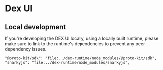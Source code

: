 # Dex UI

## Local development

If you're developing the DEX UI locally, using a locally built runtime, please make
sure to link to the runtime's dependencies to prevent any peer dependency issues.

```
"@proto-kit/sdk": "file:../dex-runtime/node_modules/@proto-kit/sdk",
"snarkyjs": "file:../dex-runtime/node_modules/snarkyjs",
```
